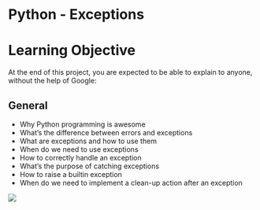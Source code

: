 # Python - Exceptions

# Learning Objective
At the end of this project, you are expected to be able to explain to anyone, without the help of Google:

## General
- Why Python programming is awesome
- What’s the difference between errors and exceptions
- What are exceptions and how to use them
- When do we need to use exceptions
- How to correctly handle an exception
- What’s the purpose of catching exceptions
- How to raise a builtin exception
- When do we need to implement a clean-up action after an exception

![](https://files.realpython.com/media/try_except_else_finally.a7fac6c36c55.png)

